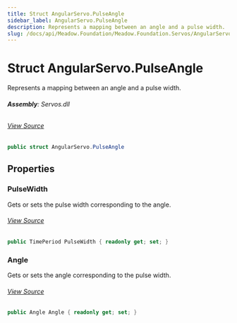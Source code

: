 ```yaml
---
title: Struct AngularServo.PulseAngle
sidebar_label: AngularServo.PulseAngle
description: Represents a mapping between an angle and a pulse width.
slug: /docs/api/Meadow.Foundation/Meadow.Foundation.Servos/AngularServo.PulseAngle
---
```

# Struct AngularServo.PulseAngle
Represents a mapping between an angle and a pulse width.

###### **Assembly**: Servos.dll
###### [View Source](https://github.com/WildernessLabs/Meadow.Foundation.git/blob/develop/Source/Meadow.Foundation.Libraries_and_Frameworks/Servos/Driver/AngularServo.PulseAngle.cs#L13)
```csharp title="Declaration"
public struct AngularServo.PulseAngle
```
## Properties
### PulseWidth
Gets or sets the pulse width corresponding to the angle.
###### [View Source](https://github.com/WildernessLabs/Meadow.Foundation.git/blob/develop/Source/Meadow.Foundation.Libraries_and_Frameworks/Servos/Driver/AngularServo.PulseAngle.cs#L29)
```csharp title="Declaration"
public TimePeriod PulseWidth { readonly get; set; }
```
### Angle
Gets or sets the angle corresponding to the pulse width.
###### [View Source](https://github.com/WildernessLabs/Meadow.Foundation.git/blob/develop/Source/Meadow.Foundation.Libraries_and_Frameworks/Servos/Driver/AngularServo.PulseAngle.cs#L34)
```csharp title="Declaration"
public Angle Angle { readonly get; set; }
```

